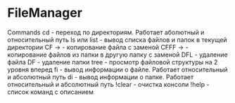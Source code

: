# FileManager

Commands
cd <path> - переход по директориям. Работает аболютный и относительный путь
ls или list - вывод списка файлов и папок в текущей директории
CF<path> -> <path> - копирование файла с заменой
CFFF <path> -> <path> - копирование файлов из папки в другую папку с заменой
DFL <path> - удаление файла
DF <path> - удаление папки
tree - просмотр файловой структуры на 2 уровня вперед
fi <path> - вывод информации о файле. Работает относительный и абсолютный путь
di <path> - вывод информации о папке. Работает относительный и абсолютный путь
!clear - очистка консоли
!help - список команд с описанием
